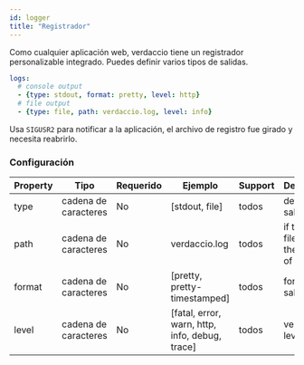 ```yaml
---
id: logger
title: "Registrador"
---
```

Como cualquier aplicación web, verdaccio tiene un registrador personalizable integrado. Puedes definir varios tipos de salidas.

```yaml
logs:
  # console output
  - {type: stdout, format: pretty, level: http}
  # file output
  - {type: file, path: verdaccio.log, level: info}
```

Usa `SIGUSR2` para notificar a la aplicación, el archivo de registro fue girado y necesita reabrirlo.

### Configuración

| Property | Tipo                 | Requerido | Ejemplo                                        | Support | Descripción                                       |
| -------- | -------------------- | --------- | ---------------------------------------------- | ------- | ------------------------------------------------- |
| type     | cadena de caracteres | No        | [stdout, file]                                 | todos   | define la salida                                  |
| path     | cadena de caracteres | No        | verdaccio.log                                  | todos   | if type is file, define the location of that file |
| format   | cadena de caracteres | No        | [pretty, pretty-timestamped]                   | todos   | formato de salida                                 |
| level    | cadena de caracteres | No        | [fatal, error, warn, http, info, debug, trace] | todos   | verbose level                                     |